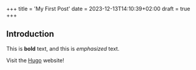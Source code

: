 +++
title = 'My First Post'
date = 2023-12-13T14:10:39+02:00
draft = true
+++
## Introduction

This is **bold** text, and this is *emphasized* text.

Visit the [Hugo](https://gohugo.io) website!